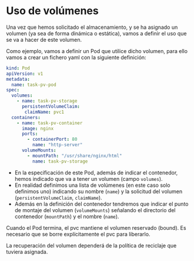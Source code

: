 # Uso de volúmenes

Una vez que hemos solicitado el almacenamiento, y se ha asignado un volumen (ya sea de forma dinámica o estática), vamos a definir el uso que se va a hacer de este volumen. 

Como ejemplo, vamos a definir un Pod que utilice dicho volumen, para ello vamos a crear un fichero yaml con la siguiente definición:

```yaml
kind: Pod
apiVersion: v1
metadata:
  name: task-pv-pod
spec:
  volumes:
    - name: task-pv-storage
      persistentVolumeClaim:
       claimName: pvc1
  containers:
    - name: task-pv-container
      image: nginx
      ports:
        - containerPort: 80
          name: "http-server"
      volumeMounts:
        - mountPath: "/usr/share/nginx/html"
          name: task-pv-storage
```

* En la especificación de este Pod, además de indicar el contenedor, hemos indicado que va a tener un volumen (campo `volumes`). 
* En realidad definimos una lista de volúmenes (en este caso solo definimos uno) indicando su nombre (`name`) y la solicitud del volumen (`persistentVolumeClaim`, `claimName`).
* Además en la definición del contenedor tendremos que indicar el punto de montaje del volumen (`volumeMounts`) señalando el directorio del contenedor (`mountPath`) y el nombre (`name`).

Cuando el Pod termina, el pvc mantiene el volumen reservado (bound). Es necesario que se borre explícitamente el pvc para liberarlo.

La recuperación del volumen dependerá de la política de reciclaje que tuviera asignada.
